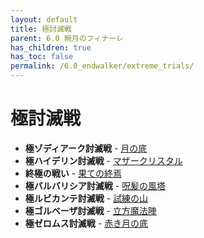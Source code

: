 ```yaml
---
layout: default
title: 極討滅戦
parent: 6.0 暁月のフィナーレ
has_children: true
has_toc: false
permalink: /6.0_endwalker/extreme_trials/
---
```


# 極討滅戦

- **極ゾディアーク討滅戦** - [月の底](zodiark/README.md)
- **極ハイデリン討滅戦** - [マザークリスタル](hydaelyn/README.md)
- **終極の戦い** - [果ての終焉](endsinger/README.md)
- **極バルバリシア討滅戦** - [呪髪の風塔](barbariccia/README.md)
- **極ルビカンテ討滅戦** - [試練の山](rubicante/README.md)
- **極ゴルベーザ討滅戦** - [立方魔法陣](golbez/README.md)
- **極ゼロムス討滅戦** - [赤き月の底](zeromus/README.md)
